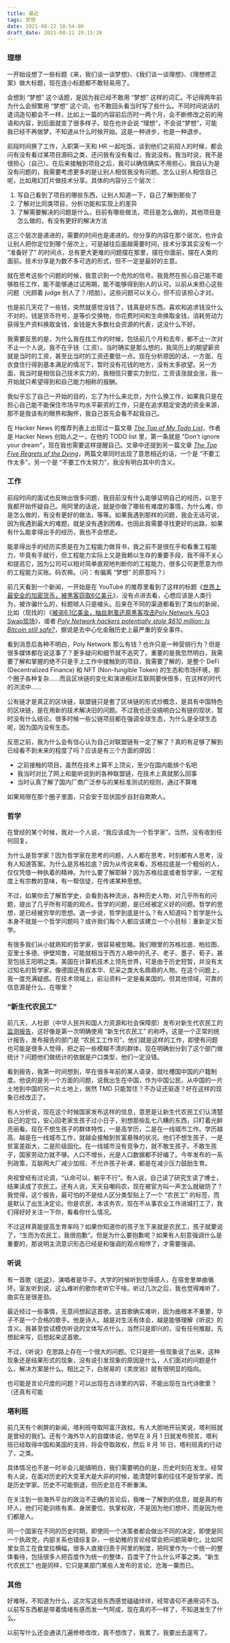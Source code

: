 ```yaml
---
title: 最近
tags: 梦想
date: 2021-08-22 18:54:00
draft_date: 2021-08-21 19:15:38
---
```



### 理想

一开始设想了一些标题《来，我们谈一谈梦想》、《我们谈一谈理想》、《理想修正案》做大标题，现在连小标题都不敢轻易用了。

会想到 “梦想” 这个话题，是因为我已经不敢用 “梦想” 这样的词汇。不记得两年前为什么会频繁用 “梦想” 这个词，也不敢回头看当时写了些什么。不同时间说话的遣词造句都会不一样，比如上一篇的内容前后历时一两个月，会不断修改之前的用语和内容，到后面就变了很多样子。现在也许会说 “理想”，不会说“梦想”，可能我已经不再做梦，不知道从什么时候开始。这是一种进步，也是一种退步。

前段时间换了工作，入职第一天和 HR 一起吃饭，谈到他们之前招人的时候，都会问有没有看过某项目源码之类，还问我有没有看过，我说没有。我当时说，我不是很担心（自己）。在后来接触到项目之后，我可以确信确实不用担心，我自认为是没有问题的，我需要考虑更多的是让别人相信我没有问题。怎么让别人相信自己呢，比如用幻灯片做技术分享。具体的内容分三个层次：

1. 写自己看到了项目的哪些东西，让别人知道一下，自己了解到那些了
2. 了解对比同类项目，分析功能和实现上的差异
3. 了解需要解决的问题是什么，目前有哪些做法，项目是怎么做的，其他项目是怎么做的，有没有更好的解决方法

这三个层次是递进的，需要的时间也是递进的。你分享的内容在那个层次，也许会让别人把你定位到哪个层次上，可是越往后面越需要时间，技术分享其实没有一个 “准备好了” 的时间点，总有更大更难的问题摆在那里，摆在你面前，摆在人类的面前。技术分享是为数不多可选的形式，但不一定是最好的主意。

就在思考这些个问题的时候，我意识到一个危险的信号。我竟然在担心自己能不能够胜任工作，能不能够通过试用期，能不能够得到别人的认可。以前从未担心这些问题（光顾着 judge 别人了？/捂脸）。这些问题可以关心，但不应该担心才对。

也是前几天花了一些钱，突然就感觉没钱了，钱真是好东西。喜欢和追求钱没什么不对的，钱是货币符号，是等价交换物，你花费时间和生命换取金钱，消耗劳动力获得生产资料换取金钱，金钱是大多数社会资源的代表，这没什么不好。

我需要反思的是，为什么我在找工作的时候，包括前几个月和去年，都不止一次对不止一个人说，我不在乎钱（工资）。当时确实是那么想的，我简历上的期望薪资就是当时的工资，甚至比当时的工资还要低一点。现在分析原因的话，一方面，在衣食住行得到基本满足的情况下，暂时没有花钱的地方，没有太多欲望。另一方面，我当时是相信自己技术实力的，我相信只要实力到位，工资该涨就会涨，我一开始就只希望得到和自己能力相称的报酬。

我似乎忘了自己一开始的目的，忘了为什么来北京，为什么换工作，如果我只是在担心自己能不能保住市场平均水平薪资的工作，只是在追求稳定安逸的资金来源，那不是我该有的眼界和胸怀，我自己首先会看不起我自己。

在 Hacker News 的推荐列表上出现过一篇文章 *[The Top of My Todo List](http://www.paulgraham.com/todo.html)*，作者是 Hacker News 创始人之一，在他的 TODO list 里，第一条就是 "Don't ignore your dream"，现在我也需要这样提醒自己。文章中还提到另一篇文章 *[The Top Five Regrets of the Dying](https://bronnieware.com/regrets-of-the-dying/)*，两篇文章同时出现了意思相近的话，一个是 “不要工作太多”，另一个是 “不要工作太努力”，我没有明白其中的含义。

### 工作

前段时间的面试也反映出很多问题，我目前没有什么能够证明自己的经历，以至于我都开始怀疑自己。用阿里的话说，就是你做了哪些有难度的事情，为什么难，你是怎么做的，有没有更好的做法，等等。如果我遇到那样的问题，我会无话可说，因为我遇到最大的难题，就是没有遇到困难。也因此我需要寻找更好的出路，如果有什么能拿得出手的经历，我也不会想走。

能拿得出手的经历实质是在为工程能力做背书，我之前不是很在乎和看重工程能力，毕竟有手就行，但工程能力实际上又是我赖以生存的重要手段，我不得不关心和提高它，因为公司可以相对简单直观地判断你的工程能力，很多公司更愿意为你的工程能力买账。码农嘛。（问：有偏离 “梦想” 的原意吗？）

前几天看到一个新闻，一开始是在 YouTube 的推荐里看到了这样的标题《[世界上最安全的加密货币，被黑客窃取6亿美元](https://www.youtube.com/watch?v=yLmcxQfHtiM)》，没有点进去看，心想应该是人类行为，被诈骗什么的，标题唬人只是噱头。后来在不同的渠道都看到了类似的新闻，比如（现找的）《[被盗6.1亿美金，抽丝剥茧还原黑客攻击Poly Network 与O3 Swap现场](https://new.qq.com/omn/20210813/20210813A09TMN00.html)》，或者 *[Poly Network hackers potentially stole $610 million: Is Bitcoin still safe?](https://www.zdnet.com/article/poly-network-hackers-potentially-stole-610-million-is-bitcoin-still-safe/)*，据说是去中心化金融历史上最严重的安全事件。

看到消息后各种不明白，Poly Network 那么有钱？也许只是一种营销行为？但是很多媒体都在说这事了？更多疑问和细节就不追究了。重要的是我忽然明白，我需要了解和掌握的绝不只是手上工作中接触到的项目，我需要了解的，是整个 DeFi (Decentralized Finance) 和 NFT (Non-fungible Token) 的生态和市场环境，那个圈子各种复杂……而且区块链的变化和演进相对互联网要快很多，在这样的时代的洪流中……

公有链才是真正的区块链，联盟链只是套了区块链的形式炒概念，是具有中国特色的区块链，是在用新的技术解决旧的问题。不过我也还没搞明白公有链的现状，暂时没有什么结论。很多时候一些公链项目都在强调全球生态，为什么是全球生态呢，因为国内没有生态。

反思之前，我为什么会有信心认为自己对联盟链有一定了解了？真的有足够了解到已经看不到未来的程度了吗？应该是有三个方面的原因：

- 之前接触的项目，虽然在技术上算不上顶尖，至少在国内能排个名吧
- 我当时对比了网上和能听说到的各种联盟链，在技术上真就那么回事
- 当时认真了解了国内厂商广泛参与的某标准测试的规则，通过不算难

如果局限在那个圈子里面，只会安于现状固步自封自欺欺人。

### 哲学

在曾经的某个时候，我对一个人说，“我应该成为一个哲学家”。当然，没有收到任何回复。

为什么是哲学家？因为哲学家在思考的问题，人人都在思考，时刻都有人思考，没有人知道答案。为什么是苏格拉底？因为从传说来看，苏格拉底是一个粗俗的人，仅仅凭借一种执着的精神。为什么要了解耶稣？因为苏格拉底或者哲学家，一定程度上有宗教的意味，有一帮信徒，在传递某种思想。

不过，如果你去了解哲学史，会看到各种流派，各种历史人物，对几乎所有的问题，提出了几乎所有可能的观点。哲学的问题，是已经被定义好的问题。哲学的思想，是已经被穷举的思想。退一步说，哲学到底是什么？有人知道吗？哲学是什么本身不就是一个哲学问题吗？或许我们每个人都应该建立一个小目标：重新定义哲学。

有很多我们从小就熟知的哲学家，很容易被忽略。我们眼里的苏格拉底、柏拉图、亚里士多德、伊壁鸠鲁，可能就相当于西方人眼中的孔子、老子、墨子、荀子，甚至包括王阳明之类。美国在计算机技术上领先世界，可是由于历史短暂，并没有太过知名的哲学家，像德国还有叔本华、尼采之类大名鼎鼎的人物。在这个问题上，我一度充满疑惑。在技术领域上，前沿资料一定是看美国的。但其他领域，可靠的信息源是什么、在哪里？

### “新生代农民工”

前几天，人社部（中华人民共和国人力资源和社会保障部）发布对新生代农民工的 [监测报告](http://www.mohrss.gov.cn/SYrlzyhshbzb/jiuye/gzdt/202108/t20210816_420736.html)，这好像是第一次明确使用 “新生代农民工” 的称呼。这是一个正常的统计报告，发布报告的部门是 “农民工工作司”，他们就是这样的工作，即使有问题也可能是很多人觉得，把之前一些模糊不清的群体，现在明确划分到了这个部门做统计？问题他们做统计的依据是户口类型，他们一定没错。

看到报告，我第一时间想到，早在很多年前的某人语录，就吐槽国中国的户籍制度。他说的是另一个方面的问题，说我出生在中国，作为中国公民，从中国的一片土地到中国的另一片土地上，居然 TMD 只能暂住？不办证还驱逐？好在这样的现象已经改正了。

有人分析说，现在这个时候国家发布这样的信息，意思是让新生代农民工们认清楚自己的定位，安心回老家生孩子过小日子，别想那些乱七八糟的东西，只盯着光鲜亮丽看。现在不想生孩子的群体特性，一是高学历，二是在一线城市工作。学历越高、越是在一线城市工作，就越会接触到贫富悬殊的状况。他们不想生孩子，一是贫富差距大，二是阶级固化。在一线城市没有竞争力，就不敢生孩子。不敢生孩子，国家劳动力就不够。人口不增长，光是人口数据都不好编了。今年发布的一系列政策，互联网大厂减少加班、不允许孩子补课，都是在减少压力鼓励生育。

央视曾经有过论调，“认命可以，躺平不行”。有人说，自己读了研究生读了博士，结果读成了农民工。还有人说，天天自嘲码农，现在被官方叫一声怎么就破防了？我觉得，这个报告，最可怕的不是给人区分类型贴上了一个 “农民工” 的标签，而是默认了出生决定论。你是农民，本该务农，现在不从事农业工作进城打工了，我们得好好关注一下你，看看你什么情况。

不过这样真能提高生育率吗？如果你知道你的孩子生下来就是农民工，孩子就要说了，“生而为农民工，我很抱歉”。但是为什么要抱歉呢？如果有人刻意强调什么是重要的，那说明主流意识形态已经是和强调的观点相悖了，才需要强调。

### 听说

有一首歌《[听说](https://www.youtube.com/watch?v=clYdjZKrsbU)》，演唱者是华子。大学的时候听到觉得感人，在宿舍里单曲循环。室友听到说，这么难听的歌你老听它干啥。听过几次之后，我也觉得难听了，曲实在是很差劲。

最近经过一些事情，无意间想起这首歌。这首歌确实难听，因为曲根本不重要，华子不是一个合格的歌手。他是诗人。越是对生活有体会，越是能够理解《听说》的含义。我甚至尝试模仿听说的文体写点什么，当然只是即兴的，没有任何推敲，先想起来写，后想起来这首歌。

不过，《听说》在思路上存在一个很大的问题。它只是把一些现象说了出来，这种现象还是结果形式的现象，没有说引发现象的原因是什么，人们面对的问题是什么，解决方案是什么。相比之下，白居易的《卖炭翁》就有很明显的指向。

也可能是言论尺度的问题？可以出现在古诗里的内容，不能出现在当代诗歌里？（还真有可能

### 塔利班

前几天有个刷屏的新闻，塔利班夺取阿富汗政权。有人大胆地开玩笑说，塔利班就是曾经的我们。还有个海外华人的自媒体说，他早在 8 月 1 日就发布预言，塔利班已经取得中国和美国的支持，将会夺取政权，然后 8 月 16 日，塔利班真的行动了，之类。

具体情况也不是一时半会儿能搞明白，我们需要明白的是，历史时刻在发生。经常有人说，在面对历史的大变革大是大非的时候，能清楚时事的往往不是哲学家，而是历史学家。历史不可能倒退，但历史总在不断重演。

在关注到一些海外平台的政治不正确的言论后，我唯一了解到的信息，就是真的有坏人，他们可能训练有素、身居要位、执掌权政，不是因为他们想坏，而是因为他们都是人。

同一个国家在不同的历史时期，即使同一个决策者都会做出不同的决定，即使是同一个执政党，内部关系也错综复杂，一些幼稚的言论经常会把问题简单化，比如阿里女员工在食堂拉横幅，很多人直接归责于阿里的制度，把阿里作为一个统一的整体看待，包括很多人把百度作为统一的整体，百度干了什么什么坏事之类。“新生代农民工” 也是同样，它只是某部门某些人发布的言论，沧海一粟而已。

### 其他

好难呀。不知道为什么，这次写这些东西感觉磕磕绊绊，经常语句不通用词不当。以前写东西都是带着情绪有感而发一气呵成，现在真的不一样了，不知道发生了什么。

以前写什么还会通读几遍修修改改，我不想改了，我累了。我要出去遛弯了。

